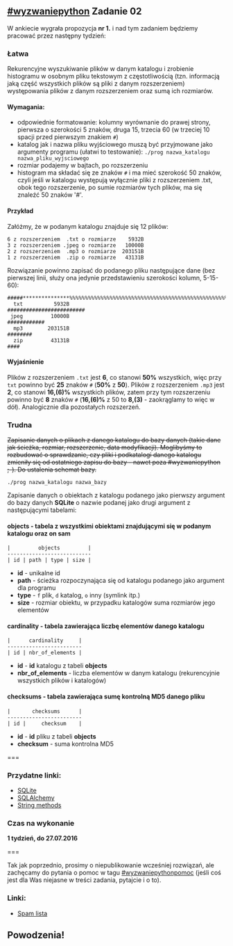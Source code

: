 ## [\#wyzwaniepython](http://www.wykop.pl/tag/wyzwaniepython/) Zadanie 02

W ankiecie wygrała propozycja **nr 1.** i nad tym zadaniem będziemy pracować przez
następny tydzień:

### Łatwa
Rekurencyjne wyszukiwanie plików w danym katalogu i zrobienie histogramu w
osobnym pliku tekstowym z częstotliwością (tzn. informacją jaką część
wszystkich plików są pliki z danym rozszerzeniem) występowania plików z danym
rozszerzeniem oraz sumą ich rozmiarów.

#### Wymagania:
 - odpowiednie formatowanie: kolumny wyrównanie do prawej strony, pierwsza
   o szerokości 5 znaków, druga 15, trzecia 60 (w trzeciej 10 spacji przed
   pierwszym znakiem `#`)
 - katalog jak i nazwa pliku wyjściowego muszą być przyjmowane jako
   argumenty programu (ułatwi to testowanie):
       `./prog nazwa_katalogu nazwa_pliku_wyjsciowego`
 - rozmiar podajemy w bajtach, po rozszerzeniu
 - histogram ma składać się ze znaków `#` i ma mieć szerokość 50 znaków,
   czyli jeśli w katalogu występują wyłącznie pliki z rozszerzeniem .txt,
   obok tego rozszerzenie, po sumie rozmiarów tych plików, ma się znaleźć
   50 znaków '#'.

#### Przykład
Załóżmy, że w podanym katalogu znajduje się 12 plików:
```
6 z rozszerzeniem  .txt o rozmiarze    5932B
3 z rozszerzeniem .jpeg o rozmiarze   10000B
2 z rozszerzeniem  .mp3 o rozmiarze  203151B
1 z rozszerzeniem  .zip o rozmiarze   43131B
```

Rozwiązanie powinno zapisać do podanego pliku następujące dane (bez pierwszej
linii, służy ona jedynie przedstawieniu szerokości kolumn, 5-15-60):

```
#####***************%%%%%%%%%%%%%%%%%%%%%%%%%%%%%%%%%%%%%%%%%%%%%%%%%%%%%%%%%%%%
  txt          5932B                                   #########################
 jpeg         10000B                                                ############
  mp3        203151B                                                    ########
  zip         43131B                                                        ####
```

#### Wyjaśnienie
Plików z rozszerzeniem `.txt` jest **6**, co stanowi **50%** wszystkich, więc przy `txt`
powinno być **25** znaków `#` (**50%** z **50**). Plików z rozszerzeniem `.mp3` jest **2**, co
stanowi **16,(6)%** wszystkich plików, zatem przy tym rozszerzeniu powinno być **8**
znaków `#` (**16,(6)%** z 50 to **8,(3)** - zaokrąglamy to więc w dół). Analogicznie dla
pozostałych rozszerzeń.

### Trudna
~~Zapisanie danych o plikach z danego katalogu do bazy danych (takie dane jak
ścieżka, rozmiar, rozszerzenie, data modyfikacji). Moglibyśmy to rozbudować o
sprawdzanie, czy pliki i podkatalogi danego katalogu zmieniły się od ostatniego
zapisu do bazy - nawet poza #wyzwaniepython ;-). Do ustalenia schemat bazy.~~

  `./prog nazwa_katalogu nazwa_bazy`

Zapisanie danych o obiektach z katalogu podanego jako pierwszy argument do bazy
danych **SQLite** o nazwie podanej jako drugi argument z następującymi tabelami:

#### objects - tabela z wszystkimi obiektami znajdującymi się w podanym katalogu oraz on sam
```
|         objects         |
---------------------------
| id | path | type | size |
```
* **id** - unikalne id
* **path** - ścieżka rozpoczynająca się od katalogu podanego jako argument dla programu
* **type** - `f` plik, `d` katalog, `o` inny (symlink itp.)
* **size** - rozmiar obiektu, w przypadku katalogów suma rozmiarów jego elementów

#### cardinality - tabela zawierająca liczbę elementów danego katalogu
```
|      cardinality     |
------------------------
| id | nbr_of_elements |
```
* **id** - **id** katalogu z tabeli **objects**
* **nbr_of_elements** - liczba elementów w danym katalogu (rekurencyjnie wszystkich plików i katalogów)

#### checksums - tabela zawierająca sumę kontrolną MD5 danego pliku
```
|       checksums      |
------------------------
| id |     checksum    |
```
* **id** - **id** pliku z tabeli **objects**
* **checksum** - suma kontrolna MD5

===

### Przydatne linki:
* [SQLite](https://www.sqlite.org/)
* [SQLAlchemy](http://www.sqlalchemy.org/)
* [String methods](https://docs.python.org/3/library/stdtypes.html#string-methods)

### Czas na wykonanie
**1 tydzień, do 27.07.2016**

===

Tak jak poprzednio, prosimy o niepublikowanie wcześniej rozwiązań, ale
zachęcamy do pytania o pomoc w tagu [#wyzwaniepythonpomoc](http://www.wykop.pl/tag/wyzwaniepythonpomoc/)
(jeśli coś jest dla Was niejasne w treści zadania, pytajcie i o to).

### Linki:
* [Spam lista](http://mirkolisty.pvu.pl/list/qIRpnpHg3WM8YOv5)


## Powodzenia!
